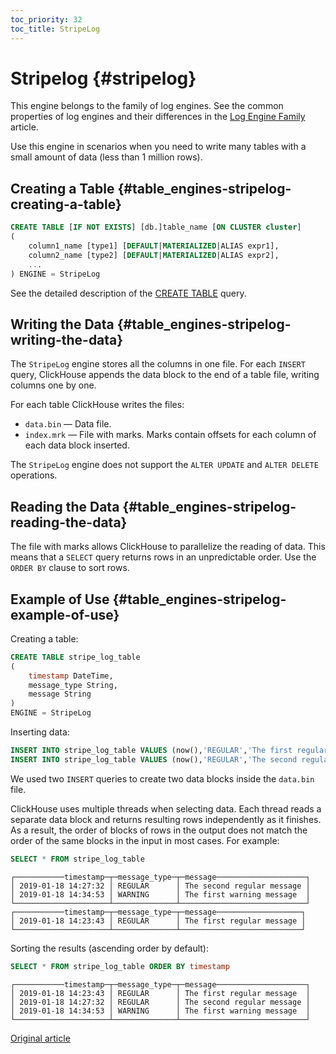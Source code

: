 ```yaml
---
toc_priority: 32
toc_title: StripeLog
---
```


# Stripelog {#stripelog}

This engine belongs to the family of log engines. See the common properties of log engines and their differences in the [Log Engine Family](../../../engines/table-engines/log-family/index.md) article.

Use this engine in scenarios when you need to write many tables with a small amount of data (less than 1 million rows).

## Creating a Table {#table_engines-stripelog-creating-a-table}

``` sql
CREATE TABLE [IF NOT EXISTS] [db.]table_name [ON CLUSTER cluster]
(
    column1_name [type1] [DEFAULT|MATERIALIZED|ALIAS expr1],
    column2_name [type2] [DEFAULT|MATERIALIZED|ALIAS expr2],
    ...
) ENGINE = StripeLog
```

See the detailed description of the [CREATE TABLE](../../../sql-reference/statements/create.md#create-table-query) query.

## Writing the Data {#table_engines-stripelog-writing-the-data}

The `StripeLog` engine stores all the columns in one file. For each `INSERT` query, ClickHouse appends the data block to the end of a table file, writing columns one by one.

For each table ClickHouse writes the files:

-   `data.bin` — Data file.
-   `index.mrk` — File with marks. Marks contain offsets for each column of each data block inserted.

The `StripeLog` engine does not support the `ALTER UPDATE` and `ALTER DELETE` operations.

## Reading the Data {#table_engines-stripelog-reading-the-data}

The file with marks allows ClickHouse to parallelize the reading of data. This means that a `SELECT` query returns rows in an unpredictable order. Use the `ORDER BY` clause to sort rows.

## Example of Use {#table_engines-stripelog-example-of-use}

Creating a table:

``` sql
CREATE TABLE stripe_log_table
(
    timestamp DateTime,
    message_type String,
    message String
)
ENGINE = StripeLog
```

Inserting data:

``` sql
INSERT INTO stripe_log_table VALUES (now(),'REGULAR','The first regular message')
INSERT INTO stripe_log_table VALUES (now(),'REGULAR','The second regular message'),(now(),'WARNING','The first warning message')
```

We used two `INSERT` queries to create two data blocks inside the `data.bin` file.

ClickHouse uses multiple threads when selecting data. Each thread reads a separate data block and returns resulting rows independently as it finishes. As a result, the order of blocks of rows in the output does not match the order of the same blocks in the input in most cases. For example:

``` sql
SELECT * FROM stripe_log_table
```

``` text
┌───────────timestamp─┬─message_type─┬─message────────────────────┐
│ 2019-01-18 14:27:32 │ REGULAR      │ The second regular message │
│ 2019-01-18 14:34:53 │ WARNING      │ The first warning message  │
└─────────────────────┴──────────────┴────────────────────────────┘
┌───────────timestamp─┬─message_type─┬─message───────────────────┐
│ 2019-01-18 14:23:43 │ REGULAR      │ The first regular message │
└─────────────────────┴──────────────┴───────────────────────────┘
```

Sorting the results (ascending order by default):

``` sql
SELECT * FROM stripe_log_table ORDER BY timestamp
```

``` text
┌───────────timestamp─┬─message_type─┬─message────────────────────┐
│ 2019-01-18 14:23:43 │ REGULAR      │ The first regular message  │
│ 2019-01-18 14:27:32 │ REGULAR      │ The second regular message │
│ 2019-01-18 14:34:53 │ WARNING      │ The first warning message  │
└─────────────────────┴──────────────┴────────────────────────────┘
```

[Original article](https://clickhouse.tech/docs/en/operations/table_engines/stripelog/) <!--hide-->
